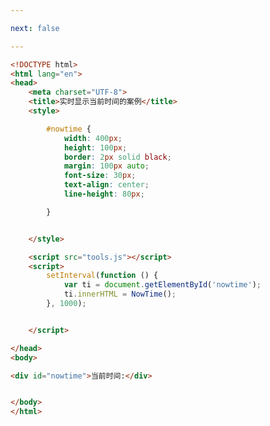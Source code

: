 ```yaml
---

next: false

---
```




<BlogInfo id="260" title="53.实时显示当前时间的案例" author="白日梦想猿" pv=0 read_times=0 pre_cost_time="0分32秒" category="js学习" tag_list="['js学习']" create_time="2020.09.29 14:27:31" update_time="2020.09.29 15:09:51" />

```html
<!DOCTYPE html>
<html lang="en">
<head>
    <meta charset="UTF-8">
    <title>实时显示当前时间的案例</title>
    <style>

        #nowtime {
            width: 400px;
            height: 100px;
            border: 2px solid black;
            margin: 100px auto;
            font-size: 30px;
            text-align: center;
            line-height: 80px;

        }


    </style>

    <script src="tools.js"></script>
    <script>
        setInterval(function () {
            var ti = document.getElementById('nowtime');
            ti.innerHTML = NowTime();
        }, 1000);


    </script>

</head>
<body>

<div id="nowtime">当前时间:</div>


</body>
</html>
```



<ActionBox />
